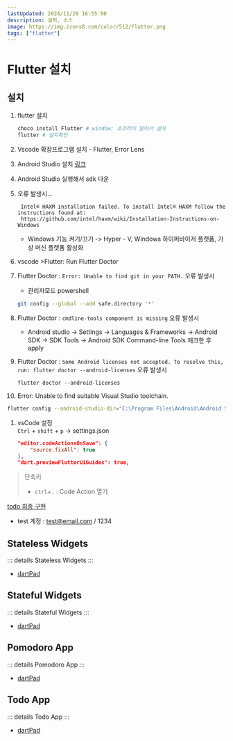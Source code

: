 ```yaml
---
lastUpdated: 2024/11/28 16:55:00
description: 설치, 소스
image: https://img.icons8.com/color/512/flutter.png
tags: ["flutter"]
---
```


# Flutter 설치

## 설치

1. flutter 설치 
    ```sh
    choco install Flutter # window: 초코라티 알아서 설치
    flutter # 설치확인
    ```
1. Vscode 확장프로그램 설치 - Flutter, Error Lens 
1. Android Studio 설치 [링크](https://developer.android.com/studio)  
1. Android Studio 실행해서 sdk 다운   
1. 오류 발생시...  

        Intel® HAXM installation failed. To install Intel® HAXM follow the instructions found at: 
        https://github.com/intel/haxm/wiki/Installation-Instructions-on-Windows

    - Windows 기능 켜기/끄기 -> Hyper - V, Windows 하이퍼바이저 플랫폼, 가상 머신 플랫폼 활성화
1. vscode >Flutter: Run Flutter Doctor

1. Flutter Doctor : `Error: Unable to find git in your PATH.` 오류 발생시  
    - 관리자모드 powershell
    ```sh
    git config --global --add safe.directory '*'
    ```
1. Flutter Doctor : `cmdline-tools component is missing` 오류 발생시  
    - Android studio -> Settings -> Languages & Frameworks -> Android SDK -> SDK Tools -> Android SDK Command-line Tools 체크한 후 apply  

1. Flutter Doctor : `Some Android licenses not accepted. To resolve this, run: flutter doctor --android-licenses` 오류 발생시
    ```
    flutter doctor --android-licenses
    ```

1. Error: Unable to find suitable Visual Studio toolchain.
```sh
flutter config --android-studio-dir="C:\Program Files\Android\Android Studio"
```

1. vsCode 설정  
`Ctrl` + `shift` + `p` -> settings.json
    ```json
    "editor.codeActionsOnSave": {
        "source.fixAll": true
    },
    "dart.previewFlutterUiGuides": true,
    ```

> 단축키
> - `ctrl`+`.` : Code Action 열기



[todo 최종 구현](https://d36q53cigyqtai.cloudfront.net/)
- test 계정 : test@email.com / 1234

## Stateless Widgets

::: details Stateless Widgets
<Gist gistId="24c459e57f4fef09c522cc73ff398d75" file="StatelesWidgets.dart"/>
:::

- [dartPad](https://dartpad.dev/?id=24c459e57f4fef09c522cc73ff398d75)

## Stateful Widgets

::: details Stateful Widgets
<Gist gistId="e74b1c4b5246ecc28ce3e208f3ddd864" file="StatefulWidgets.dart"/>
:::

- [dartPad](https://dartpad.dev/?id=e74b1c4b5246ecc28ce3e208f3ddd864)

## Pomodoro App

::: details Pomodoro App
<Gist gistId="e5565f820a2ed3fd01a47fb32ba40271" file="PomodoroApp.dart"/>
:::

- [dartPad](https://dartpad.dev/?id=e5565f820a2ed3fd01a47fb32ba40271)

## Todo App

::: details Todo App
<Gist gistId="ddd5edb6e9bd94f0fbf9b1d3bccfae0b" file="main.dart"/>
:::

- [dartPad](https://dartpad.dev/?id=ddd5edb6e9bd94f0fbf9b1d3bccfae0b)